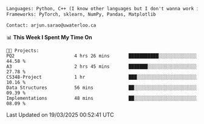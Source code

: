 ```txt
Languages: Python, C++ (I know other languages but I don't wanna work in em)
Frameworks: PyTorch, sklearn, NumPy, Pandas, Matplotlib

Contact: arjun.sarao@uwaterloo.ca
```

<!--START_SECTION:waka-->
📊 **This Week I Spent My Time On** 

```text
🐱‍💻 Projects: 
PQ2                      4 hrs 26 mins       ███████████░░░░░░░░░░░░░░   44.58 % 
A3                       2 hrs 45 mins       ███████░░░░░░░░░░░░░░░░░░   27.78 % 
CS348-Project            1 hr                ███░░░░░░░░░░░░░░░░░░░░░░   10.16 % 
Data Structures          56 mins             ██░░░░░░░░░░░░░░░░░░░░░░░   09.39 % 
Implementations          48 mins             ██░░░░░░░░░░░░░░░░░░░░░░░   08.09 % 
```


 Last Updated on 19/03/2025 00:52:41 UTC
<!--END_SECTION:waka-->
